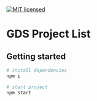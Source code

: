 [![MIT licensed](https://img.shields.io/badge/license-MIT-blue.svg)](https://raw.githubusercontent.com/edisonchee/slimbot/master/LICENSE)

# GDS Project List

## Getting started

```bash
# install dependencies
npm i

# start project
npm start
```
